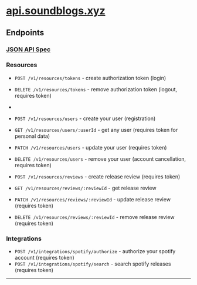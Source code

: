 # [api.soundblogs.xyz](https://api.soundblogs.xyz)

## Endpoints

### [JSON API Spec](http://jsonapi.org)

### Resources

- `POST /v1/resources/tokens` - create authorization token (login)
- `DELETE /v1/resources/tokens` - remove authorization token (logout, requires token)
- 
- `POST /v1/resources/users` - create your user (registration)
- `GET /v1/resources/users/:userId` - get any user (requires token for personal data)
- `PATCH /v1/resources/users` - update your user (requires token)
- `DELETE /v1/resources/users` - remove your user (account cancellation, requires token)

- `POST /v1/resources/reviews` - create release review (requires token)
- `GET /v1/resources/reviews/:reviewId` - get release review
- `PATCH /v1/resources/reviews/:reviewId` - update release review (requires token)
- `DELETE /v1/resources/reviews/:reviewId` - remove release review (requires token)

### Integrations

- `POST /v1/integrations/spotify/authorize` - authorize your spotify account (requires token)
- `POST /v1/integrations/spotify/search` - search spotify releases (requires token)

---
